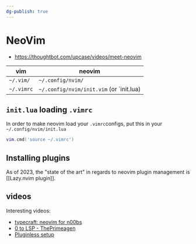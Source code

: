 ```yaml
---
dg-publish: true
---
```

# NeoVim

- <https://thoughtbot.com/upcase/videos/meet-neovim>

| vim        | neovim                                   |
| ---------- | ---------------------------------------- |
| `~/.vim/`  | `~/.config/nvim/`                        |
| `~/.vimrc` | `~/.config/nvim/init.vim` (or `init.lua) |

## `init.lua` loading `.vimrc`

In order to make neovim load your `.vimrc`configs, put this in your `~/.config/nvim/init.lua`

```lua
vim.cmd('source ~/.vimrc')
```

## Installing plugins

As of 2023, the "state of the art" in regards to neovim plugin management is [[Lazy.nvim plugin]].

## videos

Interesting videos:

- [typecraft: neovim for n00bs](https://youtube.com/playlist?list=PLsz00TDipIffreIaUNk64KxTIkQaGguqn&feature=shared)
- [0 to LSP - ThePrimeagen](https://youtu.be/w7i4amO_zaE?feature=shared)
- [Pluginless setup](https://youtu.be/I5kT2c2XX38?si=b3XZW7_ycsjhWz56)

